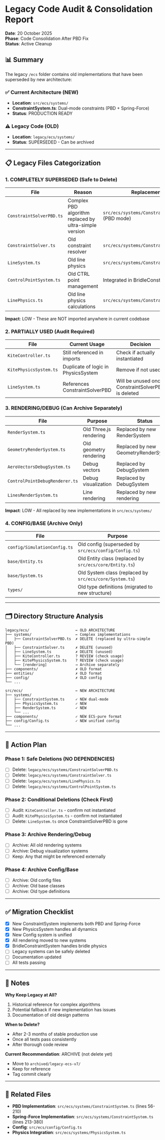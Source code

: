 # Legacy Code Audit & Consolidation Report

**Date**: 20 October 2025  
**Phase**: Code Consolidation After PBD Fix  
**Status**: Active Cleanup

## 📊 Summary

The legacy `/ecs` folder contains old implementations that have been superseded by new architecture:

### ✅ Current Architecture (NEW)
- **Location**: `src/ecs/systems/`
- **ConstraintSystem.ts**: Dual-mode constraints (PBD + Spring-Force)
- **Status**: PRODUCTION READY

### ⚠️ Legacy Code (OLD)
- **Location**: `legacy/ecs/systems/`
- **Status**: SUPERSEDED - Can be archived

---

## 📋 Legacy Files Categorization

### 1. **COMPLETELY SUPERSEDED** (Safe to Delete)

| File | Reason | Replacement |
|------|--------|-------------|
| `ConstraintSolverPBD.ts` | Complex PBD algorithm replaced by ultra-simple version | `src/ecs/systems/ConstraintSystem.ts` (PBD mode) |
| `ConstraintSolver.ts` | Old constraint resolver | `src/ecs/systems/ConstraintSystem.ts` |
| `LineSystem.ts` | Old line physics | `src/ecs/systems/ConstraintSystem.ts` |
| `ControlPointSystem.ts` | Old CTRL point management | Integrated in BridleConstraintSystem |
| `LinePhysics.ts` | Old line physics calculations | `src/ecs/systems/ConstraintSystem.ts` |

**Impact**: LOW - These are NOT imported anywhere in current codebase

### 2. **PARTIALLY USED** (Audit Required)

| File | Current Usage | Decision |
|------|---------------|----------|
| `KiteController.ts` | Still referenced in imports | Check if actually instantiated |
| `KitePhysicsSystem.ts` | Duplicate of logic in PhysicsSystem | Remove if not used |
| `LineSystem.ts` | References ConstraintSolverPBD | Will be unused once ConstraintSolverPBD is deleted |

### 3. **RENDERING/DEBUG** (Can Archive Separately)

| File | Purpose | Status |
|------|---------|--------|
| `RenderSystem.ts` | Old Three.js rendering | Replaced by new RenderSystem |
| `GeometryRenderSystem.ts` | Old geometry rendering | Replaced by new GeometryRenderSystem |
| `AeroVectorsDebugSystem.ts` | Debug vectors | Replaced by DebugSystem |
| `ControlPointDebugRenderer.ts` | Debug visualization | Replaced by DebugSystem |
| `LinesRenderSystem.ts` | Line rendering | Replaced by new rendering |

**Impact**: LOW - All replaced by new implementations in `src/ecs/systems/`

### 4. **CONFIG/BASE** (Archive Only)

| File | Purpose |
|------|---------|
| `config/SimulationConfig.ts` | Old config (superseded by `src/ecs/config/Config.ts`) |
| `base/Entity.ts` | Old Entity class (replaced by `src/ecs/core/Entity.ts`) |
| `base/System.ts` | Old System class (replaced by `src/ecs/core/System.ts`) |
| `types/` | Old type definitions (migrated to new structure) |

---

## 🗂️ Directory Structure Analysis

```
legacy/ecs/                     ← OLD ARCHITECTURE
├── systems/                    ← Complex implementations
│   ├── ConstraintSolverPBD.ts  ✗ DELETE (replaced by ultra-simple PBD)
│   ├── ConstraintSolver.ts     ✗ DELETE (unused)
│   ├── LineSystem.ts           ✗ DELETE (unused)
│   ├── KiteController.ts       ? REVIEW (check usage)
│   ├── KitePhysicsSystem.ts    ? REVIEW (check usage)
│   └── [rendering]             → Archive separately
├── components/                 ✗ OLD format
├── entities/                   ✗ OLD format
├── config/                     ✗ OLD config
└── ...

src/ecs/                        ← NEW ARCHITECTURE  
├── systems/
│   ├── ConstraintSystem.ts     ✓ NEW dual-mode
│   ├── PhysicsSystem.ts        ✓ NEW
│   ├── RenderSystem.ts         ✓ NEW
│   └── ...
├── components/                 ✓ NEW ECS-pure format
├── config/Config.ts            ✓ NEW unified config
└── ...
```

---

## 🎯 Action Plan

### Phase 1: Safe Deletions (NO DEPENDENCIES)
- [ ] Delete: `legacy/ecs/systems/ConstraintSolverPBD.ts`
- [ ] Delete: `legacy/ecs/systems/ConstraintSolver.ts`
- [ ] Delete: `legacy/ecs/systems/LinePhysics.ts`
- [ ] Delete: `legacy/ecs/systems/ControlPointSystem.ts`

### Phase 2: Conditional Deletions (Check First)
- [ ] Audit: `KiteController.ts` - confirm not instantiated
- [ ] Audit: `KitePhysicsSystem.ts` - confirm not instantiated
- [ ] Delete: `LineSystem.ts` once ConstraintSolverPBD is gone

### Phase 3: Archive Rendering/Debug
- [ ] Archive: All old rendering systems
- [ ] Archive: Debug visualization systems
- [ ] Keep: Any that might be referenced externally

### Phase 4: Archive Config/Base
- [ ] Archive: Old config files
- [ ] Archive: Old base classes
- [ ] Archive: Old type definitions

---

## ✅ Migration Checklist

- [x] New ConstraintSystem implements both PBD and Spring-Force
- [x] New PhysicsSystem handles all dynamics
- [x] New Config system is unified
- [x] All rendering moved to new systems
- [x] BridleConstraintSystem handles bridle physics
- [ ] Legacy systems can be safely deleted
- [ ] Documentation updated
- [ ] All tests passing

---

## 📝 Notes

**Why Keep Legacy at All?**
1. Historical reference for complex algorithms
2. Potential fallback if new implementation has issues
3. Documentation of old design patterns

**When to Delete?**
- After 2-3 months of stable production use
- Once all tests pass consistently
- After thorough code review

**Current Recommendation**: ARCHIVE (not delete yet)
- Move to `archived/legacy-ecs-v7/`
- Keep for reference
- Tag commit clearly

---

## 🔗 Related Files

- **PBD Implementation**: `src/ecs/systems/ConstraintSystem.ts` (lines 56-210)
- **Spring-Force Implementation**: `src/ecs/systems/ConstraintSystem.ts` (lines 213-380)
- **Config**: `src/ecs/config/Config.ts`
- **Physics Integration**: `src/ecs/systems/PhysicsSystem.ts`

